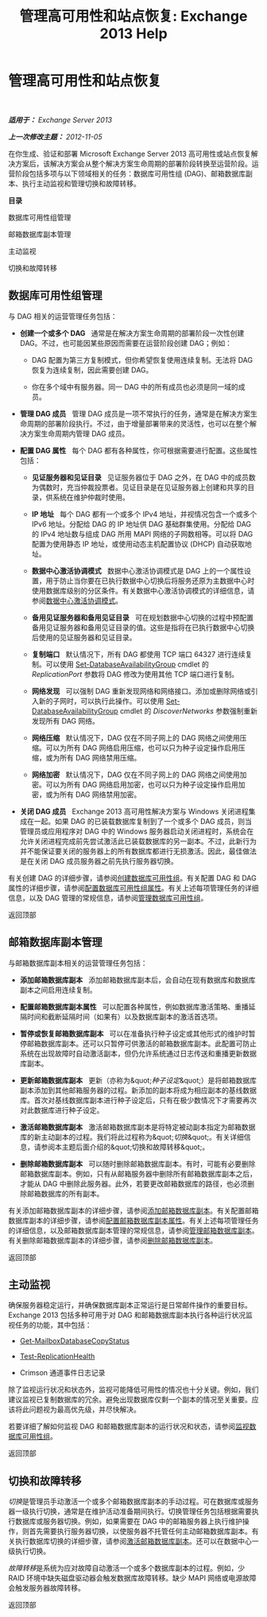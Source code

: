 ﻿---
title: '管理高可用性和站点恢复: Exchange 2013 Help'
TOCTitle: 管理高可用性和站点恢复
ms:assetid: f9677392-88d2-457f-a488-245771a8c1f2
ms:mtpsurl: https://technet.microsoft.com/zh-cn/library/Dd638215(v=EXCHG.150)
ms:contentKeyID: 50491978
ms.date: 05/21/2018
mtps_version: v=EXCHG.150
ms.translationtype: MT
---

# 管理高可用性和站点恢复

 

_**适用于：** Exchange Server 2013_

_**上一次修改主题：** 2012-11-05_

在你生成、验证和部署 Microsoft Exchange Server 2013 高可用性或站点恢复解决方案后，该解决方案会从整个解决方案生命周期的部署阶段转换至运营阶段。运营阶段包括多项与以下领域相关的任务：数据库可用性组 (DAG)、邮箱数据库副本、执行主动监视和管理切换和故障转移。

**目录**

数据库可用性组管理

邮箱数据库副本管理

主动监视

切换和故障转移

## 数据库可用性组管理

与 DAG 相关的运营管理任务包括：

  - **创建一个或多个 DAG**   通常是在解决方案生命周期的部署阶段一次性创建 DAG。不过，也可能因某些原因而需要在运营阶段创建 DAG；例如：
    
      - DAG 配置为第三方复制模式，但你希望恢复使用连续复制。无法将 DAG 恢复为连续复制，因此需要创建 DAG。
    
      - 你在多个域中有服务器。同一 DAG 中的所有成员也必须是同一域的成员。

  - **管理 DAG 成员**   管理 DAG 成员是一项不常执行的任务，通常是在解决方案生命周期的部署阶段执行。不过，由于增量部署带来的灵活性，也可以在整个解决方案生命周期内管理 DAG 成员。

  - **配置 DAG 属性**   每个 DAG 都有各种属性，你可根据需要进行配置。这些属性包括：
    
      - **见证服务器和见证目录**   见证服务器位于 DAG 之外，在 DAG 中的成员数为偶数时，充当仲裁投票者。见证目录是在见证服务器上创建和共享的目录，供系统在维护仲裁时使用。
    
      - **IP 地址**   每个 DAG 都有一个或多个 IPv4 地址，并视情况包含一个或多个 IPv6 地址。分配给 DAG 的 IP 地址供 DAG 基础群集使用。分配给 DAG 的 IPv4 地址数与组成 DAG 所用 MAPI 网络的子网数相等。可以将 DAG 配置为使用静态 IP 地址，或使用动态主机配置协议 (DHCP) 自动获取地址。
    
      - **数据中心激活协调模式**   数据中心激活协调模式是 DAG 上的一个属性设置，用于防止当你要在已执行数据中心切换后将服务还原为主数据中心时使用数据库级别的分区条件。有关数据中心激活协调模式的详细信息，请参阅[数据中心激活协调模式](datacenter-activation-coordination-mode-exchange-2013-help.md)。
    
      - **备用见证服务器和备用见证目录**   可在规划数据中心切换的过程中预配置备用见证服务器和备用见证目录的值。这些是指将在已执行数据中心切换后使用的见证服务器和见证目录。
    
      - **复制端口**   默认情况下，所有 DAG 都使用 TCP 端口 64327 进行连续复制。可以使用 [Set-DatabaseAvailabilityGroup](https://technet.microsoft.com/zh-cn/library/dd297934\(v=exchg.150\)) cmdlet 的 *ReplicationPort* 参数将 DAG 修改为使用其他 TCP 端口进行复制。
    
      - **网络发现**   可以强制 DAG 重新发现网络和网络接口。添加或删除网络或引入新的子网时，可以执行此操作。可以使用 [Set-DatabaseAvailabilityGroup](https://technet.microsoft.com/zh-cn/library/dd297934\(v=exchg.150\)) cmdlet 的 *DiscoverNetworks* 参数强制重新发现所有 DAG 网络。
    
      - **网络压缩**   默认情况下，DAG 仅在不同子网上的 DAG 网络之间使用压缩。可以为所有 DAG 网络启用压缩，也可以只为种子设定操作启用压缩，或为所有 DAG 网络禁用压缩。
    
      - **网络加密**   默认情况下，DAG 仅在不同子网上的 DAG 网络之间使用加密。可以为所有 DAG 网络启用加密，也可以只为种子设定操作启用加密，或为所有 DAG 网络禁用加密。

  - **关闭 DAG 成员**   Exchange 2013 高可用性解决方案与 Windows 关闭进程集成在一起。如果 DAG 的已装载数据库复制到了一个或多个 DAG 成员，则当管理员或应用程序对 DAG 中的 Windows 服务器启动关闭进程时，系统会在允许关闭进程完成前先尝试激活此已装载数据库的另一副本。不过，此新行为并不能保证要关闭的服务器上的所有数据库都进行无损激活。因此，最佳做法是在关闭 DAG 成员服务器之前先执行服务器切换。

有关创建 DAG 的详细步骤，请参阅[创建数据库可用性组](create-a-database-availability-group-exchange-2013-help.md)。有关配置 DAG 和 DAG 属性的详细步骤，请参阅[配置数据库可用性组属性](configure-database-availability-group-properties-exchange-2013-help.md)。有关上述每项管理任务的详细信息，以及 DAG 管理的常规信息，请参阅[管理数据库可用性组](managing-database-availability-groups-exchange-2013-help.md)。

返回顶部

## 邮箱数据库副本管理

与邮箱数据库副本相关的运营管理任务包括：

  - **添加邮箱数据库副本**   添加邮箱数据库副本后，会自动在现有数据库和数据库副本之间启用连续复制。

  - **配置邮箱数据库副本属性**   可以配置各种属性，例如数据库激活策略、重播延隔时间和截断延隔时间（如果有）以及数据库副本的激活首选项。

  - **暂停或恢复邮箱数据库副本**   可以在准备执行种子设定或其他形式的维护时暂停邮箱数据库副本。还可以只暂停可供激活的邮箱数据库副本。此配置可防止系统在出现故障时自动激活副本，但仍允许系统通过日志传送和重播更新数据库副本。

  - **更新邮箱数据库副本**   更新（亦称为\&quot;*种子设定*\&quot;）是将邮箱数据库副本添加到其他邮箱服务器的过程。新添加的副本将成为相应副本的基线数据库。首次对基线数据库副本进行种子设定后，只有在极少数情况下才需要再次对此数据库进行种子设定。

  - **激活邮箱数据库副本**   激活邮箱数据库副本是将特定被动副本指定为邮箱数据库的新主动副本的过程。我们将此过程称为\&quot;*切换*\&quot;。有关详细信息，请参阅本主题后面介绍的\&quot;切换和故障转移\&quot;。

  - **删除邮箱数据库副本**   可以随时删除邮箱数据库副本。有时，可能有必要删除邮箱数据库副本。例如，只有从邮箱服务器中删除所有邮箱数据库副本之后，才能从 DAG 中删除此服务器。此外，若要更改邮箱数据库的路径，也必须删除邮箱数据库的所有副本。

有关添加邮箱数据库副本的详细步骤，请参阅[添加邮箱数据库副本](add-a-mailbox-database-copy-exchange-2013-help.md)。有关配置邮箱数据库副本的详细步骤，请参阅[配置邮箱数据库副本属性](configure-mailbox-database-copy-properties-exchange-2013-help.md)。有关上述每项管理任务的详细信息，以及邮箱数据库副本管理的常规信息，请参阅[管理邮箱数据库副本](managing-mailbox-database-copies-exchange-2013-help.md)。有关删除邮箱数据库副本的详细步骤，请参阅[删除邮箱数据库副本](remove-a-mailbox-database-copy-exchange-2013-help.md)。

返回顶部

## 主动监视

确保服务器稳定运行，并确保数据库副本正常运行是日常邮件操作的重要目标。Exchange 2013 包括多种可用于对 DAG 和邮箱数据库副本执行各种运行状况监视任务的功能，其中包括：

  - [Get-MailboxDatabaseCopyStatus](https://technet.microsoft.com/zh-cn/library/dd298044\(v=exchg.150\))

  - [Test-ReplicationHealth](https://technet.microsoft.com/zh-cn/library/bb691314\(v=exchg.150\))

  - Crimson 通道事件日志记录

除了监视运行状况和状态外，监视可能降低可用性的情况也十分关键。例如，我们建议监视已复制数据库的冗余。避免出现数据库仅剩一个副本的情况至关重要。应该将此问题视为最高优先级，并尽快解决。

若要详细了解如何监视 DAG 和邮箱数据库副本的运行状况和状态，请参阅[监视数据库可用性组](monitoring-database-availability-groups-exchange-2013-help.md)。

返回顶部

## 切换和故障转移

*切换*是管理员手动激活一个或多个邮箱数据库副本的手动过程。可在数据库或服务器一级执行切换，通常是在维护活动准备期间执行。切换管理任务包括根据需要执行数据库或服务器切换。例如，如果需要在 DAG 中的邮箱服务器上执行维护操作，则首先需要执行服务器切换，以使服务器不托管任何主动邮箱数据库副本。有关执行数据库切换的详细步骤，请参阅[激活邮箱数据库副本](activate-a-mailbox-database-copy-exchange-2013-help.md)。还可以在数据中心一级执行切换。

*故障转移*是系统为应对故障自动激活一个或多个数据库副本的过程。例如，少 RAID 环境中缺失磁盘驱动器会触发数据库故障转移。缺少 MAPI 网络或电源故障会触发服务器故障转移。

返回顶部

